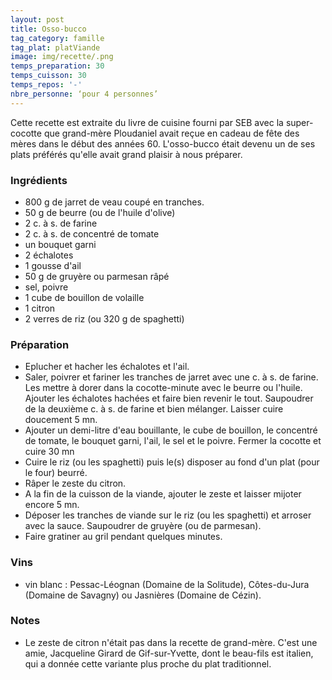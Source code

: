 ```yaml
---
layout: post
title: Osso-bucco
tag_category: famille
tag_plat: platViande
image: img/recette/.png
temps_preparation: 30
temps_cuisson: 30
temps_repos: '-'
nbre_personne: ‘pour 4 personnes’
---
```

Cette recette est extraite du livre de cuisine fourni par SEB avec la super-cocotte que grand-mère Ploudaniel avait reçue en cadeau de fête des mères dans le début des années 60. L'osso-bucco était devenu un de ses plats préférés qu'elle avait grand plaisir à nous préparer.

### Ingrédients
* 800 g de jarret de veau coupé en tranches.
* 50 g de beurre (ou de l'huile d'olive)
* 2 c. à s. de farine
* 2 c. à s. de concentré de tomate
* un bouquet garni
* 2 échalotes
* 1 gousse d'ail
* 50 g de gruyère ou parmesan râpé
* sel, poivre
* 1 cube de bouillon de volaille
* 1 citron
* 2 verres de riz (ou 320 g de spaghetti)

### Préparation
* Eplucher et hacher les échalotes et l'ail.
* Saler, poivrer et fariner les tranches de jarret avec une c. à s. de farine. Les mettre à dorer dans la cocotte-minute avec le beurre ou l'huile. Ajouter les échalotes hachées et faire bien revenir le tout. Saupoudrer de la deuxième c. à s. de farine et bien mélanger. Laisser cuire doucement 5 mn.
* Ajouter un demi-litre d'eau bouillante, le cube de bouillon, le concentré de tomate, le bouquet garni, l'ail, le sel et le poivre. Fermer la cocotte et cuire 30 mn
* Cuire le riz (ou les spaghetti) puis le(s) disposer au fond d'un plat (pour le four) beurré.
* Râper le zeste du citron.
* A la fin de la cuisson de la viande, ajouter le zeste et laisser mijoter encore 5 mn.
* Déposer les tranches de viande sur le riz (ou les spaghetti) et arroser avec la sauce. Saupoudrer de gruyère (ou de parmesan).
* Faire gratiner au gril pendant quelques minutes.

### Vins
* vin blanc : Pessac-Léognan (Domaine de la Solitude), Côtes-du-Jura (Domaine de Savagny) ou Jasnières (Domaine de Cézin).


### Notes
* Le zeste de citron n'était pas dans la recette de grand-mère. C'est une amie, Jacqueline Girard de Gif-sur-Yvette, dont le beau-fils est italien, qui a donnée cette variante plus proche du plat traditionnel.
